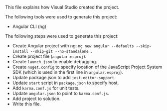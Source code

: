 This file explains how Visual Studio created the project.

The following tools were used to generate this project:
- Angular CLI (ng)

The following steps were used to generate this project:
- Create Angular project with ng: `ng new angular --defaults --skip-install --skip-git --no-standalone `.
- Create project file (`angular.esproj`).
- Create `launch.json` to enable debugging.
- Create `nuget.config` to specify location of the JavaScript Project System SDK (which is used in the first line in `angular.esproj`).
- Update package.json to add `jest-editor-support`.
- Update `start` script in `package.json` to specify host.
- Add `karma.conf.js` for unit tests.
- Update `angular.json` to point to `karma.conf.js`.
- Add project to solution.
- Write this file.
